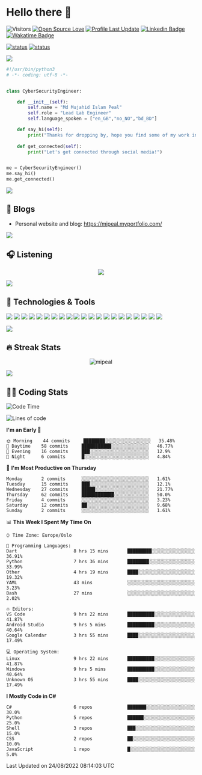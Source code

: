 
# Hello there 👋

![Visitors](https://visitor-badge.laobi.icu/badge?page_id=mipeal)
[![Open Source Love](https://badges.frapsoft.com/os/v1/open-source.svg?v=102)](https://github.com/ellerbrock/open-source-badge/)
[![Profile Last Update](https://img.shields.io/github/last-commit/mipeal/mipeal/main?label=Last%20updated&style=flat)](https://github.com/mipeal/mipeal/commits)
[![Linkedin Badge](https://img.shields.io/badge/LinkedIn-mipeal-informational?style=flat&logo=Linkedin&logoColor=white&link=https://www.linkedin.com/in/peeaal/)](https://www.linkedin.com/in/peeaal/)
[![Wakatime Badge](https://img.shields.io/badge/Wakatime-mipeal-informational?style=flat&logo=Wakatime&logoColor=white&link=https://wakatime.com/@mipeal)](https://wakatime.com/@mipeal)

[![status](https://badge.stateful.com/mipeal/dnd.svg)]()
[![status](https://badge.stateful.com/mipeal/status.svg)]()

<a href="https://mipeal.myportfolio.com/"><img src="https://user-images.githubusercontent.com/73097560/115834477-dbab4500-a447-11eb-908a-139a6edaec5c.gif"></a>


```python
#!/usr/bin/python3
# -*- coding: utf-8 -*-


class CyberSecurityEngineer:

    def __init__(self):
        self.name = "Md Mujahid Islam Peal"
        self.role = "Lead Lab Engineer"
        self.language_spoken = ["en_GB","no_NO","bd_BD"]

    def say_hi(self):
        print("Thanks for dropping by, hope you find some of my work interesting.")
        
    def get_connected(self):
        print("Let's get connected through social media!")


me = CyberSecurityEngineer()
me.say_hi()
me.get_connected()
```

<a href="https://mipeal.myportfolio.com/"><img src="https://user-images.githubusercontent.com/73097560/115834477-dbab4500-a447-11eb-908a-139a6edaec5c.gif"></a>

## 📝 Blogs

- Personal website and blog: https://mipeal.myportfolio.com/

<a href="https://mipeal.myportfolio.com/"><img src="https://user-images.githubusercontent.com/73097560/115834477-dbab4500-a447-11eb-908a-139a6edaec5c.gif"></a>

## &#x1F3A7; Listening

<p align="center">
  <a href="https://open.spotify.com/user/31zrcjpbfkfh2earholckyfohsey">
<img src="https://now-play.vercel.app/api/generate?uid=498d8eb1-b0c0-426b-a8e8-c43e24988060&theme=dark" />
  </a>
</p>

<a href="https://mipeal.myportfolio.com/"><img src="https://user-images.githubusercontent.com/73097560/115834477-dbab4500-a447-11eb-908a-139a6edaec5c.gif"></a>


## 🔧 Technologies & Tools

![](https://img.shields.io/badge/OS-Kali%20Linux-informational?style=flat&logo=kalilinux&logoColor=white&color=6aa6f8)
![](https://img.shields.io/badge/OS-Linux-informational?style=flat&logo=linux&logoColor=white&color=6aa6f8)
![](https://img.shields.io/badge/OS-Windows-informational?style=flat&logo=windows&logoColor=white&color=6aa6f8)
![](https://img.shields.io/badge/Editor-VS_Code-informational?style=flat&logo=visual-studio-code&logoColor=white&color=6aa6f8)
![](https://img.shields.io/badge/Code-Python-informational?style=flat&logo=python&logoColor=white&color=6aa6f8)
![](https://img.shields.io/badge/Code-Rust-informational?style=flat&logo=rust&logoColor=white&color=6aa6f8)
![](https://img.shields.io/badge/Code-JavaScript-informational?style=flat&logo=javascript&logoColor=white&color=6aa6f8)
![](https://img.shields.io/badge/Code-.NET-informational?style=flat&logo=csharp&logoColor=white&color=6aa6f8)
![](https://img.shields.io/badge/Code-gRPC-informational?style=flat&logo=tRPC&logoColor=white&color=6aa6f8)
![](https://img.shields.io/badge/Code-GraphQL-informational?style=flat&logo=graphql&logoColor=white&color=6aa6f8)
![](https://img.shields.io/badge/Tools-Neo4J-informational?style=flat&logo=neo4j&logoColor=white&color=6aa6f8)
![](https://img.shields.io/badge/Shell-Bash-informational?style=flat&logo=gnu-bash&logoColor=white&color=6aa6f8)
![](https://img.shields.io/badge/Shell-Ansible-informational?style=flat&logo=ansible&logoColor=white&color=6aa6f8)
![](https://img.shields.io/badge/Shell-Powershell-informational?style=flat&logo=powershell&logoColor=white&color=6aa6f8)
![](https://img.shields.io/badge/Tools-PostgreSQL-informational?style=flat&logo=postgresql&logoColor=white&color=6aa6f8)
![](https://img.shields.io/badge/Tools-NGINX-informational?style=flat&logo=nginx&logoColor=white&color=6aa6f8)
![](https://img.shields.io/badge/Tools-Docker-informational?style=flat&logo=docker&logoColor=white&color=6aa6f8)
![](https://img.shields.io/badge/Tools-Kubernetes-informational?style=flat&logo=kubernetes&logoColor=white&color=6aa6f8)
![](https://img.shields.io/badge/Tools-Openstack-informational?style=flat&logo=openstack&logoColor=white&color=6aa6f8)
![](https://img.shields.io/badge/Tools-Git-informational?style=flat&logo=git&logoColor=white&color=6aa6f8)
![](https://img.shields.io/badge/Tools-LaTex-informational?style=flat&logo=latex&logoColor=white&color=6aa6f8)

<a href="https://mipeal.myportfolio.com/"><img src="https://user-images.githubusercontent.com/73097560/115834477-dbab4500-a447-11eb-908a-139a6edaec5c.gif"></a>
<!--
## &#x1f4c8; GitHub Stats
<p align="center">
<a href="https://github.com/mipeal">
  <img align="center" src="https://github-readme-stats.vercel.app/api?username=mipeal&show_icons=true&line_height=27&count_private=true&title_color=6aa6f8&text_color=8a919a&icon_color=6aa6f8&bg_color=22272e" alt="MIPeal's GitHub Stats" />
</a></p>

<a href="https://mipeal.myportfolio.com/"><img src="https://user-images.githubusercontent.com/73097560/115834477-dbab4500-a447-11eb-908a-139a6edaec5c.gif"></a>
-->
## 🔥 Streak Stats
<p align="center"><img src="https://github-readme-streak-stats.herokuapp.com/?user=mipeal&theme=dark" alt="mipeal" /></p>

<a href="https://mipeal.myportfolio.com/"><img src="https://user-images.githubusercontent.com/73097560/115834477-dbab4500-a447-11eb-908a-139a6edaec5c.gif"></a>
<!--
## &#127894; GitHub Medals/Trophies
<p align="center"><img src="https://github-profile-trophy.vercel.app/?username=mipeal&theme=nord&column=7" alt="githubtrophies" /></p>


<a href="https://mipeal.myportfolio.com/"><img src="https://user-images.githubusercontent.com/73097560/115834477-dbab4500-a447-11eb-908a-139a6edaec5c.gif"></a>
-->
## &#x1F468;&#x200D;&#x1F4BB; Coding Stats
<!--START_SECTION:waka-->
![Code Time](http://img.shields.io/badge/Code%20Time-57%20hrs%2024%20mins-blue)

![Lines of code](https://img.shields.io/badge/From%20Hello%20World%20I%27ve%20Written-3%20Million%20lines%20of%20code-blue)

**I'm an Early 🐤** 

```text
🌞 Morning    44 commits     ████████░░░░░░░░░░░░░░░░░   35.48% 
🌆 Daytime    58 commits     ███████████░░░░░░░░░░░░░░   46.77% 
🌃 Evening    16 commits     ███░░░░░░░░░░░░░░░░░░░░░░   12.9% 
🌙 Night      6 commits      █░░░░░░░░░░░░░░░░░░░░░░░░   4.84%

```
📅 **I'm Most Productive on Thursday** 

```text
Monday       2 commits      ░░░░░░░░░░░░░░░░░░░░░░░░░   1.61% 
Tuesday      15 commits     ███░░░░░░░░░░░░░░░░░░░░░░   12.1% 
Wednesday    27 commits     █████░░░░░░░░░░░░░░░░░░░░   21.77% 
Thursday     62 commits     ████████████░░░░░░░░░░░░░   50.0% 
Friday       4 commits      ░░░░░░░░░░░░░░░░░░░░░░░░░   3.23% 
Saturday     12 commits     ██░░░░░░░░░░░░░░░░░░░░░░░   9.68% 
Sunday       2 commits      ░░░░░░░░░░░░░░░░░░░░░░░░░   1.61%

```


📊 **This Week I Spent My Time On** 

```text
⌚︎ Time Zone: Europe/Oslo

💬 Programming Languages: 
Dart                     8 hrs 15 mins       █████████░░░░░░░░░░░░░░░░   36.91% 
Python                   7 hrs 36 mins       ████████░░░░░░░░░░░░░░░░░   33.99% 
Other                    4 hrs 19 mins       ████░░░░░░░░░░░░░░░░░░░░░   19.32% 
YAML                     43 mins             ░░░░░░░░░░░░░░░░░░░░░░░░░   3.23% 
Bash                     27 mins             ░░░░░░░░░░░░░░░░░░░░░░░░░   2.02%

🔥 Editors: 
VS Code                  9 hrs 22 mins       ██████████░░░░░░░░░░░░░░░   41.87% 
Android Studio           9 hrs 5 mins        ██████████░░░░░░░░░░░░░░░   40.64% 
Google Calendar          3 hrs 55 mins       ████░░░░░░░░░░░░░░░░░░░░░   17.49%

💻 Operating System: 
Linux                    9 hrs 22 mins       ██████████░░░░░░░░░░░░░░░   41.87% 
Windows                  9 hrs 5 mins        ██████████░░░░░░░░░░░░░░░   40.64% 
Unknown OS               3 hrs 55 mins       ████░░░░░░░░░░░░░░░░░░░░░   17.49%

```

**I Mostly Code in C#** 

```text
C#                       6 repos             ███████░░░░░░░░░░░░░░░░░░   30.0% 
Python                   5 repos             ██████░░░░░░░░░░░░░░░░░░░   25.0% 
Shell                    3 repos             ███░░░░░░░░░░░░░░░░░░░░░░   15.0% 
CSS                      2 repos             ██░░░░░░░░░░░░░░░░░░░░░░░   10.0% 
JavaScript               1 repo              █░░░░░░░░░░░░░░░░░░░░░░░░   5.0%

```



 Last Updated on 24/08/2022 08:14:03 UTC
<!--END_SECTION:waka-->
<!--
[![Waka Readme](https://github.com/mipeal/mipeal/actions/workflows/wakatime.yml/badge.svg)](https://github.com/mipeal/mipeal/actions/workflows/wakatime.yml)
-->
